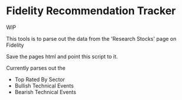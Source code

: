 # Fidelity Recommendation Tracker

WIP

This tools is to parse out the data from the 'Research Stocks' page on Fidelity

Save the pages html and point this script to it.

Currently parses out the
  - Top Rated By Sector
  - Bullish Technical Events
  - Bearish Technical Events